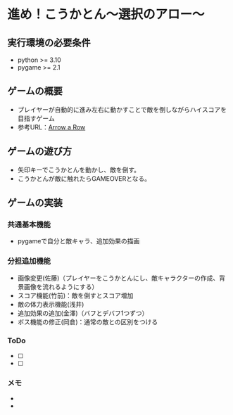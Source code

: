 # 進め！こうかとん～選択のアロー～

## 実行環境の必要条件
* python >= 3.10
* pygame >= 2.1

## ゲームの概要
* プレイヤーが自動的に進み左右に動かすことで敵を倒しながらハイスコアを目指すゲーム
* 参考URL：[Arrow a Row](https://store.steampowered.com/app/2495980/_Arrow_a_Row/)

## ゲームの遊び方
* 矢印キーでこうかとんを動かし、敵を倒す。
* こうかとんが敵に触れたらGAMEOVERとなる。

## ゲームの実装
### 共通基本機能
* pygameで自分と敵キャラ、追加効果の描画

### 分担追加機能
* 画像変更(佐藤)（プレイヤーをこうかとんにし、敵キャラクターの作成、背景画像を流れるようにする）
* スコア機能(竹前)：敵を倒すとスコア増加
* 敵の体力表示機能(浅井)
* 追加効果の追加(金澤)（バフとデバフ1つずつ）
* ボス機能の修正(岡倉)：通常の敵との区別をつける

### ToDo
- [ ] 
- [ ] 

### メモ
* 
* 

